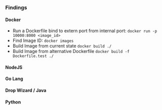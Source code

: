 ### Findings

#### Docker

- Run a Dockerfile bind to extern port from internal port: `docker run -p 10000:8000 <image_id>`
- Find Image ID: `docker images`
- Build Image from current state `docker build ./`
- Build Image from alternative Dockerfile `docker build -f Dockerfile.test ./`

#### NodeJS

#### Go Lang

#### Drop Wizard / Java

#### Python